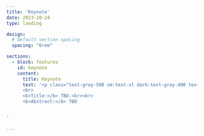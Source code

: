 ```yaml
---
title: 'Keynote'
date: 2023-10-24
type: landing

design:
  # Default section spacing
  spacing: "6rem"

sections:
  - block: features
    id: keynote
    content:
      title: Keynote
      text: '<p class="text-gray-500 sm:text-xl dark:text-gray-400 text-center"><b>Martin Tegner</b><br> </p>
      <br>
      <b>Title:</b> TBD.<br><br>
      <b>Abstract:</b> TBD


' 
  
---
```

